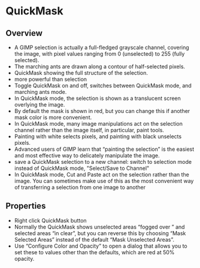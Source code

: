 # QuickMask

## Overview

- A GIMP selection is actually a full-fledged grayscale channel, covering the image, with pixel values ranging from 0 (unselected) to 255 (fully selected).
- The marching ants are drawn along a contour of half-selected pixels.
- QuickMask showing the full structure of the selection.
- more powerful than selection
- Toggle QuickMask on and off, switches between QuickMask mode, and marching ants mode.
- In QuickMask mode, the selection is shown as a translucent screen overlying the image.
- By default the mask is shown in red, but you can change this if another mask color is more convenient.
- In QuickMask mode, many image manipulations act on the selection channel rather than the image itself, in particular, paint tools.
- Painting with white selects pixels, and painting with black unselects pixels.
- Advanced users of GIMP learn that “painting the selection” is the easiest and most effective way to delicately manipulate the image.
- save a QuickMask selection to a new channel: switch to selection mode instead of QuickMask mode, "Select/Save to Channel"
- In QuickMask mode, Cut and Paste act on the selection rather than the image. You can sometimes make use of this as the most convenient way of transferring a selection from one image to another

## Properties

- Right click QuickMask button
- Normally the QuickMask shows unselected areas “fogged over ” and selected areas “in clear”, but you can reverse this by choosing “Mask Selected Areas” instead of the default “Mask Unselected Areas”.
- Use “Configure Color and Opacity” to open a dialog that allows you to set these to values other than the defaults, which are red at 50% opacity.

